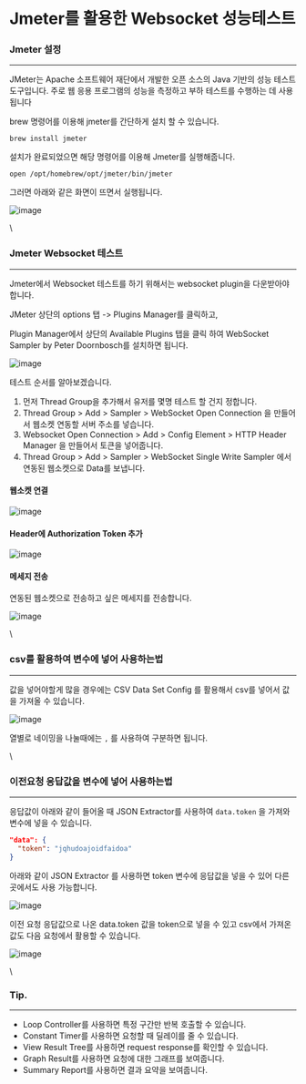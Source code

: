# Jmeter를 활용한 Websocket 성능테스트

### Jmeter 설정

***

JMeter는 Apache 소프트웨어 재단에서 개발한 오픈 소스의 Java 기반의 성능 테스트 도구입니다. 주로 웹 응용 프로그램의 성능을 측정하고 부하 테스트를 수행하는 데 사용됩니다

brew 명령어를 이용해 jmeter를 간단하게 설치 할 수 있습니다.

```shell
brew install jmeter
```

설치가 완료되었으면 해당 명령어를 이용해 Jmeter를 실행해줍니다.

```shell
open /opt/homebrew/opt/jmeter/bin/jmeter
```

그러면 아래와 같은 화면이 뜨면서 실행됩니다.

![image](https://github.com/rlatmd0829/rlatmd0829.github.io/assets/70622731/980947f5-5c68-48d6-8040-2e335dfb6a35)

\


### Jmeter Websocket 테스트

***

Jmeter에서 Websocket 테스트를 하기 위해서는 websocket plugin을 다운받아야 합니다.

JMeter 상단의 options 탭 -> Plugins Manager를 클릭하고,

Plugin Manager에서 상단의 Available Plugins 탭을 클릭 하여 WebSocket Sampler by Peter Doornbosch를 설치하면 됩니다.

![image](https://github.com/rlatmd0829/rlatmd0829.github.io/assets/70622731/ddb4a7ca-8f0d-44be-8148-5c70b0983049)

테스트 순서를 알아보겠습니다.

1. 먼저 Thread Group을 추가해서 유저를 몇명 테스트 할 건지 정합니다.
2. Thread Group > Add > Sampler > WebSocket Open Connection 을 만들어서 웹소켓 연동할 서버 주소를 넣습니다.
3. Websocket Open Connection > Add > Config Element > HTTP Header Manager 을 만들어서 토큰을 넣어줍니다.
4. Thread Group > Add > Sampler > WebSocket Single Write Sampler 에서 연동된 웹소켓으로 Data를 보냅니다.

#### 웹소켓 연결

![image](https://github.com/rlatmd0829/rlatmd0829.github.io/assets/70622731/573a895a-9d46-4d4b-bb3e-635d5e959ff6)

#### Header에 Authorization Token 추가

![image](https://github.com/rlatmd0829/rlatmd0829.github.io/assets/70622731/e2a896aa-a382-4cd3-9edf-86c03b2bbf4b)

#### 메세지 전송

연동된 웹소켓으로 전송하고 싶은 메세지를 전송합니다.

![image](https://github.com/rlatmd0829/rlatmd0829.github.io/assets/70622731/10eeead3-1244-40ee-819c-9a484b8a6d3b)

\


### csv를 활용하여 변수에 넣어 사용하는법

***

값을 넣어야할게 많을 경우에는 CSV Data Set Config 를 활용해서 csv를 넣어서 값을 가져올 수 있습니다.

![image](https://github.com/rlatmd0829/rlatmd0829.github.io/assets/70622731/954a959c-cd72-41a0-816a-94266392ceb6)

열별로 네이밍을 나눌때에는 `,` 를 사용하여 구분하면 됩니다.

\


### 이전요청 응답값을 변수에 넣어 사용하는법

***

응답값이 아래와 같이 들어올 때 JSON Extractor를 사용하여 `data.token` 을 가져와 변수에 넣을 수 있습니다.

```json
"data": {
  "token": "jqhudoajoidfaidoa"
}
```

아래와 같이 JSON Extractor 를 사용하면 token 변수에 응답값을 넣을 수 있어 다른곳에서도 사용 가능합니다.

![image](https://github.com/rlatmd0829/rlatmd0829.github.io/assets/70622731/ad3b878b-c2cf-4507-981d-21323318b3b2)

이전 요청 응답값으로 나온 data.token 값을 token으로 넣을 수 있고 csv에서 가져온 값도 다음 요청에서 활용할 수 있습니다.

![image](https://github.com/rlatmd0829/rlatmd0829.github.io/assets/70622731/bb8fd631-e71d-4031-965a-998c60d5803e)

\


### Tip.

***

* Loop Controller를 사용하면 특정 구간만 반복 호출할 수 있습니다.
* Constant Timer를 사용하면 요청할 때 딜레이를 줄 수 있습니다.
* View Result Tree를 사용하면 request response를 확인할 수 있습니다.
* Graph Result를 사용하면 요청에 대한 그래프를 보여줍니다.
* Summary Report를 사용하면 결과 요약을 보여줍니다.
